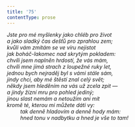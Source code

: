 ```yaml
---
title: '75'
contentType: prose
---
```


_Jste pro mé myšlenky jako chléb pro život  
a jako sladký čas dešťů pro zprahlou zem;  
kvůli vám zmítám se ve víru nejistot  
jak boháč-lakomec nad skrytým pokladem:  
chvíli jsem naplněn hrdostí, že vás mám,  
chvíli mne jímá strach z loupežné ruky let,  
jednou bych nejraděj byl s vámi stále sám,  
jindy chci, aby mé štěstí znal celý svět;  
někdy jsem hleděním na vás už zcela zpit —  
a jindy žízní mru pro pohled jediný;  
jinou slast nemám a netoužím ani mít  
kromě té, kterou mi můžete dáti vy:  
         tak denně hladovím a denně hody mám:  
         hned tonu v nadbytku a hned je vše to tam!_
